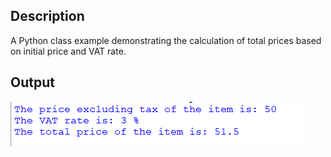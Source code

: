 ## Description
A Python class example demonstrating the calculation of total prices based on initial price and VAT rate.
## Output
<img src="example.png">
